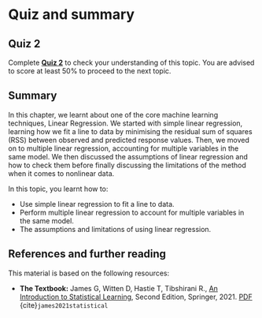 # Quiz and summary

## Quiz 2

Complete [**Quiz 2**](https://docs.google.com/forms/d/e/1FAIpQLScvUZq1OkDQ1UQUNHoUcE7n5fpuOpely9aoo_Uk06kejUYkWg/viewform?usp=share_link) to check your understanding of this topic. You are advised to score at least 50% to proceed to the next topic.

## Summary
In this chapter, we learnt about one of the core machine learning techniques, Linear Regression. We started with simple linear regression, learning how we fit a line to data by  minimising the residual sum of squares (RSS) between observed and predicted response values. Then, we moved on to multiple linear regression, accounting for multiple variables in the same model. We then discussed the assumptions of linear regression and how to check them before finally discussing the limitations of the method when it comes to nonlinear data.

In this topic, you learnt how to:
- Use simple linear regression to fit a line to data.
- Perform multiple linear regression to account for multiple variables in the same model.
- The assumptions and limitations of using linear regression.

## References and further reading

This material is based on the following resources:
 - **The Textbook:** James G, Witten D, Hastie T, Tibshirani R., [An Introduction to Statistical Learning](https://www.statlearning.com/), Second Edition,  Springer, 2021. [PDF](https://hastie.su.domains/ISLR2/ISLRv2_website.pdf) {cite}`james2021statistical`
